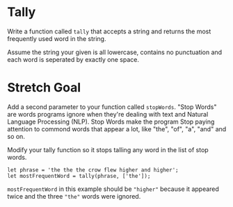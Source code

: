# Tally
Write a function called `tally` that accepts a string
and returns the most frequently used word in the string.

Assume the string your given is all lowercase, contains
no punctuation and each word is seperated by exactly one
space.

# Stretch Goal
Add a second parameter to your function called `stopWords`.
"Stop Words" are words programs ignore when they're dealing
with text and Natural Language Processing (NLP). Stop Words
make the program Stop paying attention to commond words that
appear a lot, like "the", "of", "a", "and" and so on.

Modify your tally function so it stops talling any word
in the list of stop words.

```
let phrase = 'the the the crow flew higher and higher';
let mostFrequentWord = tally(phrase, ['the']);
```

`mostFrequentWord` in this example should be `"higher"` because
it appeared twice and the three `"the"` words were ignored.
